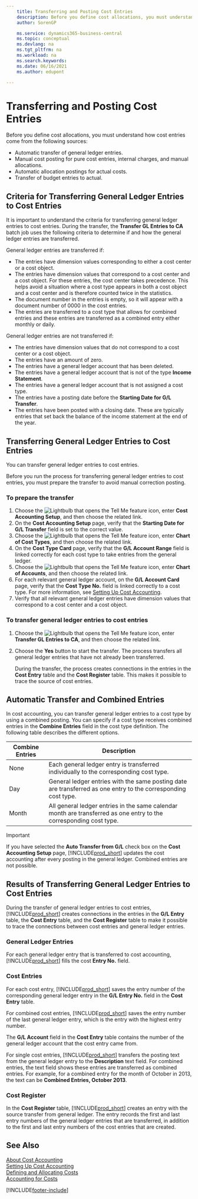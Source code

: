 ```yaml
---
    title: Transferring and Posting Cost Entries
    description: Before you define cost allocations, you must understand the various sources that cost entries come from.
    author: SorenGP

    ms.service: dynamics365-business-central
    ms.topic: conceptual
    ms.devlang: na
    ms.tgt_pltfrm: na
    ms.workload: na
    ms.search.keywords:
    ms.date: 06/16/2021
    ms.author: edupont

---
```

# Transferring and Posting Cost Entries
Before you define cost allocations, you must understand how cost entries come from the following sources:  

-   Automatic transfer of general ledger entries.  
-   Manual cost posting for pure cost entries, internal charges, and manual allocations.  
-   Automatic allocation postings for actual costs.  
-   Transfer of budget entries to actual.

## Criteria for Transferring General Ledger Entries to Cost Entries
It is important to understand the criteria for transferring general ledger entries to cost entries. During the transfer, the **Transfer GL Entries to CA** batch job uses the following criteria to determine if and how the general ledger entries are transferred.  

General ledger entries are transferred if:  

-   The entries have dimension values corresponding to either a cost center or a cost object.  
-   The entries have dimension values that correspond to a cost center and a cost object. For these entries, the cost center takes precedence. This helps avoid a situation where a cost type appears in both a cost object and a cost center and is therefore counted twice in the statistics.  
-   The document number in the entries is empty, so it will appear with a document number of 0000 in the cost entries.  
-   The entries are transferred to a cost type that allows for combined entries and these entries are transferred as a combined entry either monthly or daily.  

General ledger entries are not transferred if:  

-   The entries have dimension values that do not correspond to a cost center or a cost object.  
-   The entries have an amount of zero.  
-   The entries have a general ledger account that has been deleted.  
-   The entries have a general ledger account that is not of the type **Income Statement**.  
-   The entries have a general ledger account that is not assigned a cost type.  
-   The entries have a posting date before the **Starting Date for G/L Transfer**.  
-   The entries have been posted with a closing date. These are typically entries that set back the balance of the income statement at the end of the year.

## Transferring General Ledger Entries to Cost Entries
You can transfer general ledger entries to cost entries.  

Before you run the process for transferring general ledger entries to cost entries, you must prepare the transfer to avoid manual correction posting.  

### To prepare the transfer  

1.  Choose the ![Lightbulb that opens the Tell Me feature](media/ui-search/search_small.png "Tell me what you want to do") icon, enter **Cost Accounting Setup**, and then choose the related link.  
2.  On the **Cost Accounting Setup** page, verify that the **Starting Date for G/L Transfer** field is set to the correct value.  
3.  Choose the ![Lightbulb that opens the Tell Me feature](media/ui-search/search_small.png "Tell me what you want to do") icon, enter **Chart of Cost Types**, and then choose the related link.  
4.  On the **Cost Type Card** page, verify that the **G/L Account Range** field is linked correctly for each cost type to take entries from the general ledger.  
5.  Choose the ![Lightbulb that opens the Tell Me feature](media/ui-search/search_small.png "Tell me what you want to do") icon, enter **Chart of Accounts**, and then choose the related link.  
6.  For each relevant general ledger account, on the **G/L Account Card** page, verify that the **Cost Type No.** field is linked correctly to a cost type. For more information, see [Setting Up Cost Accounting](finance-set-up-cost-accounting.md).  
7.  Verify that all relevant general ledger entries have dimension values that correspond to a cost center and a cost object.  

### To transfer general ledger entries to cost entries  
1.  Choose the ![Lightbulb that opens the Tell Me feature](media/ui-search/search_small.png "Tell me what you want to do") icon, enter **Transfer GL Entries to CA**, and then choose the related link.  
2.  Choose the **Yes** button to start the transfer. The process transfers all general ledger entries that have not already been transferred.  

    During the transfer, the process creates connections in the entries in the **Cost Entry** table and the **Cost Register** table. This makes it possible to trace the source of cost entries.

## Automatic Transfer and Combined Entries
In cost accounting, you can transfer general ledger entries to a cost type by using a combined posting. You can specify if a cost type receives combined entries in the **Combine Entries** field in the cost type definition. The following table describes the different options.  

|Combine Entries|Description|  
|---------------------|-----------------|  
|None|Each general ledger entry is transferred individually to the corresponding cost type.|  
|Day|General ledger entries with the same posting date are transferred as one entry to the corresponding cost type.|  
|Month|All general ledger entries in the same calendar month are transferred as one entry to the corresponding cost type.|  

> [!IMPORTANT]  
>  If you have selected the **Auto Transfer from G/L** check box on the **Cost Accounting Setup** page, [!INCLUDE[prod_short](includes/prod_short.md)] updates the cost accounting after every posting in the general ledger. Combined entries are not possible.

## Results of Transferring General Ledger Entries to Cost Entries
During the transfer of general ledger entries to cost entries, [!INCLUDE[prod_short](includes/prod_short.md)] creates connections in the entries in the **G/L Entry** table, the **Cost Entry** table, and the **Cost Register** table to make it possible to trace the connections between cost entries and general ledger entries.  

### General Ledger Entries  
For each general ledger entry that is transferred to cost accounting, [!INCLUDE[prod_short](includes/prod_short.md)] fills the cost **Entry No.** field.  

### Cost Entries  
For each cost entry, [!INCLUDE[prod_short](includes/prod_short.md)] saves the entry number of the corresponding general ledger entry in the **G/L Entry No.** field in the **Cost Entry** table.  

For combined cost entries, [!INCLUDE[prod_short](includes/prod_short.md)] saves the entry number of the last general ledger entry, which is the entry with the highest entry number.  

The **G/L Account** field in the **Cost Entry** table contains the number of the general ledger account that the cost entry came from.  

For single cost entries, [!INCLUDE[prod_short](includes/prod_short.md)] transfers the posting text from the general ledger entry to the **Description** text field. For combined entries, the text field shows these entries are transferred as combined entries. For example, for a combined entry for the month of October in 2013, the text can be **Combined Entries, October 2013**.  

### Cost Register  
In the **Cost Register** table, [!INCLUDE[prod_short](includes/prod_short.md)] creates an entry with the source transfer from general ledger. The entry records the first and last entry numbers of the general ledger entries that are transferred, in addition to the first and last entry numbers of the cost entries that are created.

## See Also  
 [About Cost Accounting](finance-about-cost-accounting.md)   
 [Setting Up Cost Accounting](finance-set-up-cost-accounting.md)   
 [Defining and Allocating Costs](finance-define-and-allocate-costs.md)   
 [Accounting for Costs](finance-manage-cost-accounting.md)


[!INCLUDE[footer-include](includes/footer-banner.md)]